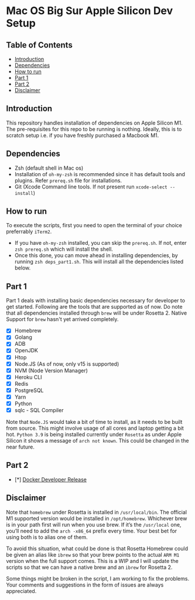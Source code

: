 # Mac OS Big Sur Apple Silicon Dev Setup

## Table of Contents

* [Introduction](#introduction)
* [Dependencies](#dependencies)
* [How to run](#how-to-run)
* [Part 1](#part-1)
* [Part 2](#part-2)
* [Disclaimer](#disclaimer)

## Introduction

This repository handles installation of dependencies on Apple Silicon M1. The pre-requisites for this repo to be running is nothing. Ideally, this is to scratch setup i.e. if you have freshly purchased a Macbook M1.

## Dependencies

* Zsh (default shell in Mac os)
* Installation of `oh-my-zsh` is recommended since it has default tools and plugins. Refer `prereq.sh` file for installations.
* Git (Xcode Command line tools. If not present run `xcode-select --install`)

## How to run

To execute the scripts, first you need to open the terminal of your choice preferrably `iTerm2`.
* If you have `oh-my-zsh` installed, you can skip the `prereq.sh`. If not, enter `zsh prereq.sh` which will install the shell.
* Once this done, you can move ahead in installing dependencies, by running `zsh deps_part1.sh`. This will install all the dependencies listed below.

## Part 1

Part 1 deals with installing basic dependencies necessary for developer to get started. Following are the tools that are supported as of now. Do note that all dependencies installed through `brew` will be under Rosetta 2. Native Support for `brew` hasn't yet arrived completely.

- [x] Homebrew
- [x] Golang
- [x] ADB
- [x] OpenJDK
- [x] Htop
- [x] Node.JS (As of now, only v15 is supported)
- [x] NVM (Node Version Manager)
- [x] Heroku CLI
- [x] Redis
- [x] PostgreSQL
- [x] Yarn
- [x] Python
- [x] sqlc - SQL Compiler

Note that `Node.JS` would take a bit of time to install, as it needs to be built from source. This might involve usage of all cores and laptop getting a bit hot. `Python 3.9` is being installed currently under `Rosetta` as under Apple Silicon it shows a message of `arch not known`. This could be changed in the near future.

## Part 2

- [*] [Docker Developer Release](https://docs.docker.com/docker-for-mac/apple-m1/)

## Disclaimer

Note that `homebrew` under Rosetta is installed in `/usr/local/bin`. The official M1 supported version would be installed in `/opt/homebrew`. Whichever brew is in your path first will run when you use brew. If it’s the `/usr/local` one, you’ll need to add the `arch -x86_64` prefix every time. Your best bet for using both is to alias one of them.

To avoid this situation, what could be done is that Rosetta Homebrew could be given an alias like `ibrew` so that your brew points to the actual `ARM M1` version when the full support comes. This is a WIP and I will update the scripts so that we can have a native brew and an `ibrew` for Rosetta 2.

Some things might be broken in the script, I am working to fix the problems. Your comments and suggestions in the form of issues are always appreciated.
